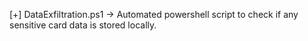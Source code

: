 [+] DataExfiltration.ps1 -> Automated powershell script to check if any sensitive card data is stored locally.
